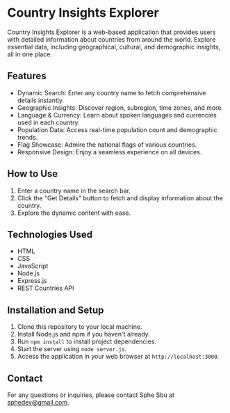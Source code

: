 # Country Insights Explorer

Country Insights Explorer is a web-based application that provides users with detailed information about countries from around the world. Explore essential data, including geographical, cultural, and demographic insights, all in one place.

## Features

- Dynamic Search: Enter any country name to fetch comprehensive details instantly.
- Geographic Insights: Discover region, subregion, time zones, and more.
- Language & Currency: Learn about spoken languages and currencies used in each country.
- Population Data: Access real-time population count and demographic trends.
- Flag Showcase: Admire the national flags of various countries.
- Responsive Design: Enjoy a seamless experience on all devices.

## How to Use

1. Enter a country name in the search bar.
2. Click the "Get Details" button to fetch and display information about the country.
3. Explore the dynamic content with ease.

## Technologies Used

- HTML
- CSS
- JavaScript
- Node.js
- Express.js
- REST Countries API

## Installation and Setup

1. Clone this repository to your local machine.
2. Install Node.js and npm if you haven't already.
3. Run `npm install` to install project dependencies.
4. Start the server using `node server.js`.
5. Access the application in your web browser at `http://localhost:3000`.



## Contact

For any questions or inquiries, please contact Sphe Sbu at [sphedev@gmail.com](mailto:sphedev@gmail.com).
